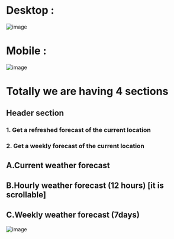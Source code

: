 # Desktop :
![image](https://github.com/user-attachments/assets/543fc5f3-468d-4b81-8cbb-53f7ebd01df1)

# Mobile :
![image](https://github.com/user-attachments/assets/22292f29-734f-4d46-a4c1-5bf24a646e53)

# Totally we are having 4 sections
## Header section
### 1. Get a refreshed forecast of the current location
### 2. Get a weekly forecast of the current location
   
## A.Current weather forecast
## B.Hourly weather forecast (12 hours) [it is scrollable]
## C.Weekly weather forecast (7days)

![image](https://github.com/user-attachments/assets/ea26bad6-cb73-4c19-9a57-d050a81632ba)
